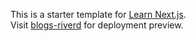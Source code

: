 This is a starter template for [Learn Next.js](https://nextjs.org/learn).  
Visit [blogs-riverd](https://blogs-riverd.vercel.app) for deployment preview.
